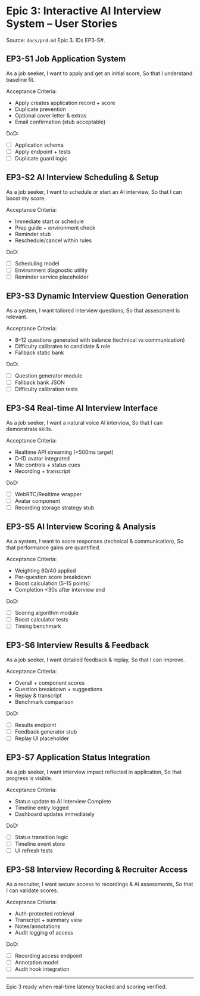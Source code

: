 # Epic 3: Interactive AI Interview System – User Stories

Source: `docs/prd.md` Epic 3. IDs EP3-S#.

## EP3-S1 Job Application System

As a job seeker,
I want to apply and get an initial score,
So that I understand baseline fit.

Acceptance Criteria:

- Apply creates application record + score
- Duplicate prevention
- Optional cover letter & extras
- Email confirmation (stub acceptable)

DoD:

- [ ] Application schema
- [ ] Apply endpoint + tests
- [ ] Duplicate guard logic

## EP3-S2 AI Interview Scheduling & Setup

As a job seeker,
I want to schedule or start an AI interview,
So that I can boost my score.

Acceptance Criteria:

- Immediate start or schedule
- Prep guide + environment check
- Reminder stub
- Reschedule/cancel within rules

DoD:

- [ ] Scheduling model
- [ ] Environment diagnostic utility
- [ ] Reminder service placeholder

## EP3-S3 Dynamic Interview Question Generation

As a system,
I want tailored interview questions,
So that assessment is relevant.

Acceptance Criteria:

- 8–12 questions generated with balance (technical vs communication)
- Difficulty calibrates to candidate & role
- Fallback static bank

DoD:

- [ ] Question generator module
- [ ] Fallback bank JSON
- [ ] Difficulty calibration tests

## EP3-S4 Real-time AI Interview Interface

As a job seeker,
I want a natural voice AI interview,
So that I can demonstrate skills.

Acceptance Criteria:

- Realtime API streaming (<500ms target)
- D-ID avatar integrated
- Mic controls + status cues
- Recording + transcript

DoD:

- [ ] WebRTC/Realtime wrapper
- [ ] Avatar component
- [ ] Recording storage strategy stub

## EP3-S5 AI Interview Scoring & Analysis

As a system,
I want to score responses (technical & communication),
So that performance gains are quantified.

Acceptance Criteria:

- Weighting 60/40 applied
- Per-question score breakdown
- Boost calculation (5–15 points)
- Completion <30s after interview end

DoD:

- [ ] Scoring algorithm module
- [ ] Boost calculator tests
- [ ] Timing benchmark

## EP3-S6 Interview Results & Feedback

As a job seeker,
I want detailed feedback & replay,
So that I can improve.

Acceptance Criteria:

- Overall + component scores
- Question breakdown + suggestions
- Replay & transcript
- Benchmark comparison

DoD:

- [ ] Results endpoint
- [ ] Feedback generator stub
- [ ] Replay UI placeholder

## EP3-S7 Application Status Integration

As a job seeker,
I want interview impact reflected in application,
So that progress is visible.

Acceptance Criteria:

- Status update to AI Interview Complete
- Timeline entry logged
- Dashboard updates immediately

DoD:

- [ ] Status transition logic
- [ ] Timeline event store
- [ ] UI refresh tests

## EP3-S8 Interview Recording & Recruiter Access

As a recruiter,
I want secure access to recordings & AI assessments,
So that I can validate scores.

Acceptance Criteria:

- Auth-protected retrieval
- Transcript + summary view
- Notes/annotations
- Audit logging of access

DoD:

- [ ] Recording access endpoint
- [ ] Annotation model
- [ ] Audit hook integration

---

Epic 3 ready when real-time latency tracked and scoring verified.
